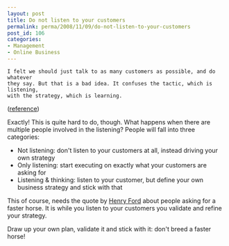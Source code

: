 ```yaml
---
layout: post
title: Do not listen to your customers
permalink: perma/2008/11/09/do-not-listen-to-your-customers
post_id: 106
categories: 
- Management
- Online Business
---
```




    I felt we should just talk to as many customers as possible, and do whatever
    they say. But that is a bad idea. It confuses the tactic, which is listening,
    with the strategy, which is learning. 

(<a href="http://startuplessonslearned.blogspot.com/2008/10/when-not-to-listen-to-your-users-when.html">reference</a>)

Exactly! This is quite hard to do, though. What happens when there are multiple
people involved in the listening? People will fall into three categories:

* Not listening: don't listen to your customers at all, instead driving your own strategy
* Only listening: start executing on exactly what your customers are asking for
* Listening & thinking: listen to your customer, but define your own business strategy and stick with that

This of course, needs the quote by <a
href="http://en.wikipedia.org/wiki/Henry_ford">Henry Ford</a> about people
asking for a faster horse. It is while you listen to your customers you
validate and refine your strategy. 

Draw up your own plan, validate it and stick with it: don't breed a faster
horse!



